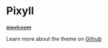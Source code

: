 # Pixyll

~~[pixyll.com](http://www.pixyll.com)~~

Learn more about the theme on [Github](https://github.com/johno/pixyll)


